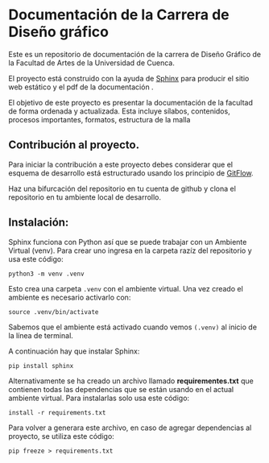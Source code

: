 # Documentación de la Carrera de Diseño gráfico
Este es un repositorio de documentación de la carrera de Diseño Gráfico de la Facultad de Artes de la Universidad de Cuenca. 

El proyecto está construido con la ayuda de [Sphinx](https://www.sphinx-doc.org/en/master/index.html) para producir el sitio web estático y el pdf de la documentación .

El objetivo de este proyecto es presentar la documentación de la facultad de forma ordenada y actualizada. Esta incluye sílabos, contenidos, procesos importantes, formatos, estructura de la malla

## Contribución al proyecto.

Para iniciar la contribución a este proyecto debes considerar que el esquema de desarrollo está estructurado usando los principio de [GitFlow](https://www.atlassian.com/es/git/tutorials/comparing-workflows/gitflow-workflow#:~:text=Gitflow%20es%20un%20modelo%20alternativo,vez%20y%20quien%20lo%20populariz%C3%B3.). 

Haz una bifurcación del repositorio en tu cuenta de github y clona el repositorio en tu ambiente local de desarrollo.

## Instalación:

Sphinx funciona con Python así que se puede trabajar con un Ambiente Virtual (venv). Para crear uno ingresa en la carpeta razíz del repositorio y usa este código:

```
python3 -m venv .venv
```

Esto crea una carpeta `.venv` con el ambiente virtual. Una vez creado el ambiente es necesario activarlo con: 

```
source .venv/bin/activate
```

Sabemos que el ambiente está activado cuando vemos `(.venv)` al inicio de la línea de terminal.

A continuación hay que instalar Sphinx:

```
pip install sphinx   
```

Alternativamente se ha creado un archivo llamado **requirementes.txt** que contienen todas las dependencias que se están usando en el actual ambiente virtual. Para instalarlas solo usa este código:

```
install -r requirements.txt
```

Para volver a generara este archivo, en caso de agregar dependencias al proyecto, se utiliza este código:


```
pip freeze > requirements.txt
```
